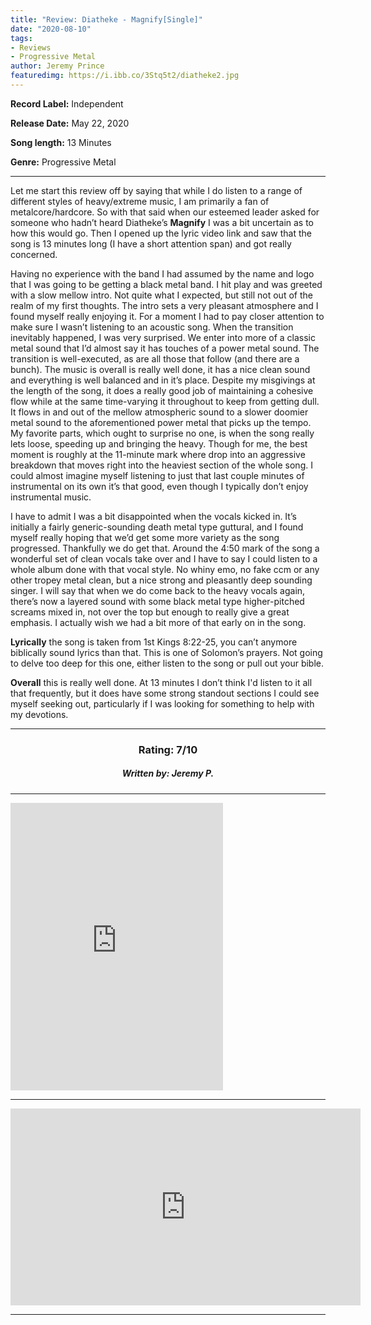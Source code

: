 ```yaml
---
title: "Review: Diatheke - Magnify[Single]"
date: "2020-08-10"
tags:
- Reviews
- Progressive Metal
author: Jeremy Prince
featuredimg: https://i.ibb.co/3Stq5t2/diatheke2.jpg
---
```


**Record Label:** Independent

**Release Date:** May 22, 2020

**Song length:** 13 Minutes

**Genre:** Progressive Metal

<hr>

Let me start this review off by saying that while I do listen to a range of different styles of heavy/extreme music, I am primarily a fan of metalcore/hardcore. So with that said when our esteemed leader asked for someone who hadn’t heard Diatheke’s **Magnify** I was a bit uncertain as to how this would go. Then I opened up the lyric video link and saw that the song is 13 minutes long (I have a short attention span) and got really concerned.

Having no experience with the band I had assumed by the name and logo that I was going to be getting a black metal band. I hit play and was greeted with a slow mellow intro. Not quite what I expected, but still not out of the realm of my first thoughts. The intro sets a very pleasant atmosphere and I found myself really enjoying it. For a moment I had to pay closer attention to make sure I wasn’t listening to an acoustic song. When the transition inevitably happened, I was very surprised. We enter into more of a classic metal sound that I’d almost say it has touches of a power metal sound. The transition is well-executed, as are all those that follow (and there are a bunch). The music is overall is really well done, it has a nice clean sound and everything is well balanced and in it’s place. Despite my misgivings at the length of the song, it does a really good job of maintaining a cohesive flow while at the same time-varying it throughout to keep from getting dull. It flows in and out of the mellow atmospheric sound to a slower doomier metal sound to the aforementioned power metal that picks up the tempo. My favorite parts, which ought to surprise no one, is when the song really lets loose, speeding up and bringing the heavy. Though for me, the best moment is roughly at the 11-minute mark where drop into an aggressive breakdown that moves right into the heaviest section of the whole song. I could almost imagine myself listening to just that last couple minutes of instrumental on its own it’s that good, even though I typically don’t enjoy instrumental music.

I have to admit I was a bit disappointed when the vocals kicked in. It’s initially a fairly generic-sounding death metal type guttural, and I found myself really hoping that we’d get some more variety as the song progressed. Thankfully we do get that. Around the 4:50 mark of the song a wonderful set of clean vocals take over and I have to say I could listen to a whole album done with that vocal style. No whiny emo, no fake ccm or any other tropey metal clean, but a nice strong and pleasantly deep sounding singer. I will say that when we do come back to the heavy vocals again, there’s now a layered sound with some black metal type higher-pitched screams mixed in, not over the top but enough to really give a great emphasis. I actually wish we had a bit more of that early on in the song.

**Lyrically** the song is taken from 1st Kings 8:22-25, you can’t anymore biblically sound lyrics than that. This is one of Solomon’s prayers. Not going to delve too deep for this one, either listen to the song or pull out your bible.

**Overall** this is really well done. At 13 minutes I don’t think I'd listen to it all that frequently, but it does have some strong standout sections I could see myself seeking out, particularly if I was looking for something to help with my devotions.

<hr>
<h3 style="text-align:center;">Rating: 7/10</h3>

<h5 style="text-align:center;">Written by: Jeremy P.</h5>

* * *

<iframe style="border: 0; width: 340px; height: 460px;" src="https://bandcamp.com/EmbeddedPlayer/album=3061758305/size=large/bgcol=ffffff/linkcol=0687f5/tracklist=false/transparent=true/" seamless><a href="https://diatheke.bandcamp.com/album/magnify">Magnify by Diatheke</a></iframe>



* * *

<div class="video-container"><iframe src="https://www.youtube.com/embed/PamhkWwRNe0" width="560" height="315" frameborder="0"></iframe></div>

* * *
